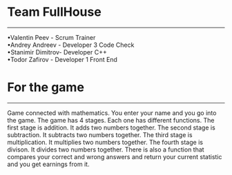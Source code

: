 # Team FullHouse
<hr>
•Valentin Peev - Scrum Trainer <br>
•Andrey Andreev - Developer 3 Code Check <br>
•Stanimir Dimitrov- Developer C++ <br>
•Todor Zafirov - Developer 1 Front End <br>

# For the game
<hr>
Game connected with mathematics. You enter your name and you go into the game. The game has 4 stages. Each one has different functions. The first stage is addition. It adds two numbers together. The second stage is subtraction. It subtracts two numbers together. The third stage is multiplication.  It multiplies two numbers together. The fourth stage is divison. It divides two numbers together. There is also a function that compares your correct and wrong answers and return your current statistic and you get earnings from it.


